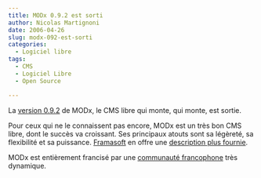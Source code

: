 ```yaml
---
title: MODx 0.9.2 est sorti
author: Nicolas Martignoni
date: 2006-04-26
slug: modx-092-est-sorti
categories:
  - Logiciel libre
tags:
  - CMS
  - Logiciel Libre
  - Open Source

---
```

La [version 0.9.2](http://modxcms.com/releases.html) de MODx, le CMS libre qui monte, qui monte, est sortie.

Pour ceux qui ne le connaissent pas encore, MODx est un très bon CMS libre, dont le succès va croissant. Ses principaux atouts sont sa légèreté, sa flexibilité et sa puissance. [Framasoft](http://www.framasoft.net/) en offre une [description plus fournie](http://www.framasoft.net/article4210.html).

MODx est entièrement francisé par une [communauté francophone](http://modxcms.com/forums/index.php/board,33.0.html) très dynamique.

<!--more-->
